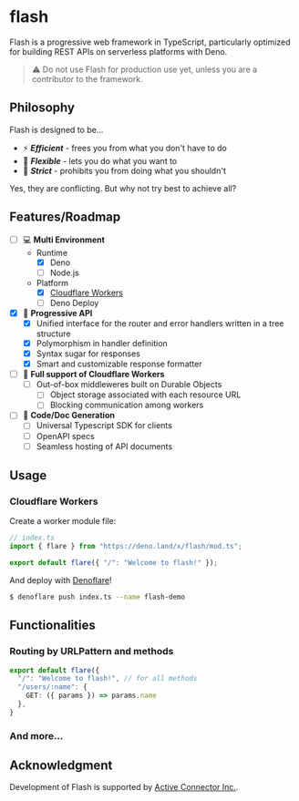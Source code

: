 # flash

Flash is a progressive web framework in TypeScript, particularly optimized for
building REST APIs on serverless platforms with Deno.

> :warning: Do not use Flash for production use yet, unless you are a
> contributor to the framework.

## Philosophy

Flash is designed to be...

- ⚡ ***Efficient*** - frees you from what you don't have to do
- 💓 ***Flexible*** - lets you do what you want to
- 🚫 ***Strict*** - prohibits you from doing what you shouldn't

Yes, they are conflicting. But why not try best to achieve all?

## Features/Roadmap

- [ ] 💻 **Multi Environment**
  - Runtime
    - [x] Deno
    - [ ] Node.js
  - Platform
    - [x] [Cloudflare Workers](https://www.cloudflare.com/products/workers-kv/)
    - [ ] Deno Deploy
- [x] 🚀 **Progressive API**
  - [x] Unified interface for the router and error handlers written in a tree structure
  - [x] Polymorphism in handler definition
  - [x] Syntax sugar for responses
  - [x] Smart and customizable response formatter
- [ ] 🔧 **Full support of Cloudflare Workers**
  - [ ] Out-of-box middleweres built on Durable Objects
     - [ ] Object storage associated with each resource URL
     - [ ] Blocking communication among workers
- [ ] 📕 **Code/Doc Generation**
  - [ ] Universal Typescript SDK for clients
  - [ ] OpenAPI specs
  - [ ] Seamless hosting of API documents

## Usage

### Cloudflare Workers

Create a worker module file:

```typescript
// index.ts
import { flare } from "https://deno.land/x/flash/mod.ts";

export default flare({ "/": "Welcome to flash!" });
```

And deploy with [Denoflare](https://denoflare.dev/)!

```sh
$ denoflare push index.ts --name flash-demo
```

## Functionalities

### Routing by URLPattern and methods

```typescript
export default flare({
  "/": "Welcome to flash!", // for all methods
  "/users/:name": {
    GET: ({ params }) => params.name
  },
}
```

### And more...

## Acknowledgment

Development of Flash is supported by
[Active Connector Inc.](https://active-connector.com).
